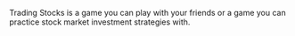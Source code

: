 Trading Stocks is a game you can play with your friends or a game you can practice stock market investment strategies with.